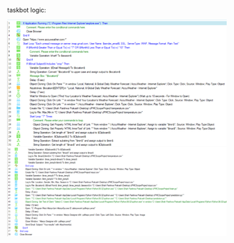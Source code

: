 taskbot logic:

![](/Automation%20Anywhere%20Taskbots/Picture1.png)
![](/Automation%20Anywhere%20Taskbots/Picture2.png)
